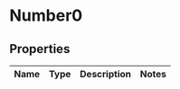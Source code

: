 
# Number0

## Properties
Name | Type | Description | Notes
------------ | ------------- | ------------- | -------------




